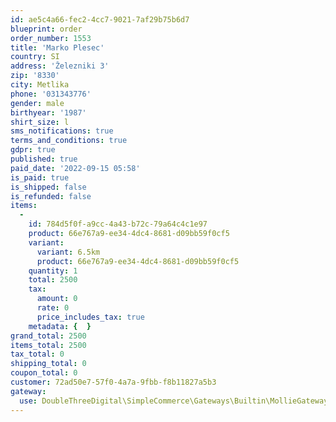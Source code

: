 ```yaml
---
id: ae5c4a66-fec2-4cc7-9021-7af29b75b6d7
blueprint: order
order_number: 1553
title: 'Marko Plesec'
country: SI
address: 'Železniki 3'
zip: '8330'
city: Metlika
phone: '031343776'
gender: male
birthyear: '1987'
shirt_size: l
sms_notifications: true
terms_and_conditions: true
gdpr: true
published: true
paid_date: '2022-09-15 05:58'
is_paid: true
is_shipped: false
is_refunded: false
items:
  -
    id: 784d5f0f-a9cc-4a43-b72c-79a64c4c1e97
    product: 66e767a9-ee34-4dc4-8681-d09bb59f0cf5
    variant:
      variant: 6.5km
      product: 66e767a9-ee34-4dc4-8681-d09bb59f0cf5
    quantity: 1
    total: 2500
    tax:
      amount: 0
      rate: 0
      price_includes_tax: true
    metadata: {  }
grand_total: 2500
items_total: 2500
tax_total: 0
shipping_total: 0
coupon_total: 0
customer: 72ad50e7-57f0-4a7a-9fbb-f8b11827a5b3
gateway:
  use: DoubleThreeDigital\SimpleCommerce\Gateways\Builtin\MollieGateway
---
```

